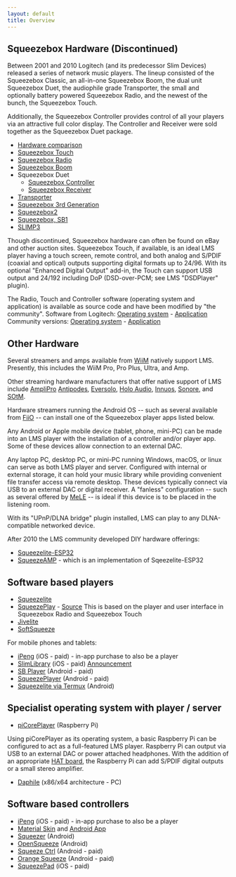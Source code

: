 ```yaml
---
layout: default
title: Overview
---
```


## Squeezebox Hardware (Discontinued)

Between 2001 and 2010 Logitech (and its predecessor Slim Devices) released a series of network music players. The lineup consisted of the Squeezebox Classic, an all-in-one Squeezebox Boom, the dual unit Squeezebox Duet, the audiophile grade Transporter, the small and optionally battery powered Squeezebox Radio, and the newest of the bunch, the Squeezebox Touch.

Additionally, the Squeezebox Controller provides control of all your players via an attractive full color display. The Controller and Receiver were sold together as the Squeezebox Duet package.

- [Hardware comparison](hardware-comparison.md)
- [Squeezebox Touch](squeezebox-touch.md)
- [Squeezebox Radio](squeezebox-radio.md)
- [Squeezebox Boom](squeezebox-boom.md)
- Squeezebox Duet
    - [Squeezebox Controller](squeezebox-controller.md)
    - [Squeezebox Receiver](squeezebox-receiver.md)
- [Transporter](transporter.md)
- [Squeezebox 3rd Generation](squeezebox-classic.md)
- [Squeezebox2](squeezebox2.md)
- [Squeezebox, SB1](squeezebox1.md)
- [SLIMP3](SLIMP3.md)

Though discontinued, Squeezebox hardware can often be found on eBay and other auction sites. Squeezebox Touch, if available, is an ideal LMS player having a touch screen, remote control, and both analog and S/PDIF (coaxial and optical) outputs supporting digital formats up to 24/96. With its optional "Enhanced Digital Output" add-in, the Touch can support USB output and 24/192 including DoP (DSD-over-PCM; see LMS "DSDPlayer" plugin).

The Radio, Touch and Controller software (operating system and application) is available as source code and have been modified by "the community".
Software from Logitech: [Operating system](https://github.com/LMS-Community/squeezeos) - [Application](https://github.com/LMS-Community/squeezeplay)
Community versions: [Operating system](https://github.com/ralph-irving/squeezeos)  - [Application](https://github.com/ralph-irving/squeezeos-squeezeplay)

## Other Hardware

Several streamers and amps available from [WiiM](https://www.wiimhome.com/) natively support LMS. Presently, this includes the WiiM Pro, Pro Plus, Ultra, and Amp.

Other streaming hardware manufacturers that offer native support of LMS include [AmpliPro](https://www.amplipro.com/) [Antipodes](https://antipodes.audio/), [Eversolo](https://eversolo.com/), [Holo Audio](https://www.kitsunehifi.com/), [Innuos](https://innuos.com/), [Sonore](https://www.sonore.us/), and [SOtM](https://sotm-audio.com/).

Hardware streamers running the Android OS -- such as several available from [FiiO](https://www.fiio.com/) -- can install one of the Squeezebox player apps listed below.

Any Android or Apple mobile device (tablet, phone, mini-PC) can be made into an LMS player with the installation of a controller and/or player app. Some of these devices allow connection to an external DAC.

Any laptop PC, desktop PC, or mini-PC running Windows, macOS, or linux can serve as both LMS player and server. Configured with internal or external storage, it can hold your music library while providing convenient file transfer access via remote desktop. These devices typically connect via USB to an external DAC or digital receiver. A "fanless" configuration -- such as several offered by [MeLE](https://store.mele.cn/collections/mini-pc) -- is ideal if this device is to be placed in the listening room.

With its "UPnP/DLNA bridge" plugin installed, LMS can play to any DLNA-compatible networked device.

After 2010 the LMS community developed DIY hardware offerings:

- [Squeezelite-ESP32](https://github.com/sle118/squeezelite-esp32)
- [SqueezeAMP](https://github.com/philippe44/SqueezeAMP) - which is an implementation of Sqeezelite-ESP32

## Software based players

- [Squeezelite](squeezelite.md)
- [SqueezePlay](squeezeplay.md) - [Source](https://github.com/ralph-irving/squeezeplay)
  This is based on the player and user interface in Squeezebox Radio and Squeezebox Touch
- [Jivelite](jivelite.md)
- [SoftSqueeze](softsqueeze.md)

For mobile phones and tablets:

- [iPeng](https://penguinlovesmusic.de/) (iOS - paid) - in-app purchase to also be a player
- [SlimLibrary](https://apps.apple.com/us/app/slimlibrary/id1022479972) (iOS - paid) [Announcement](https://forums.slimdevices.com/forum/user-forums/3rd-party-software/100649-announce-slimlibrary-new-ios-remote-control-and-player-for-logitech-media-server?view=thread)
- [SB Player](https://play.google.com/store/apps/details?id=com.angrygoat.android.sbplayer) (Android - paid)
- [SqueezePlayer](https://play.google.com/store/apps/details?id=de.bluegaspode.squeezeplayer) (Android - paid)
- [Squeezelite via Termux](https://github.com/CDrummond/lms-material-app/wiki/Squeezelite-via-Termux) (Android)

## Specialist operating system with player / server

- [piCorePlayer](https://www.picoreplayer.org/) (Raspberry Pi)

Using piCorePlayer as its operating system, a basic Raspberry Pi can be configured to act as a full-featured LMS player. Raspberry Pi can output via USB to an external DAC or power attached headphones. With the addition of an appropriate [HAT board](https://www.raspberrypi.com/news/introducing-raspberry-pi-hats/), the Raspberry Pi can add S/PDIF digital outputs or a small stereo amplifier.

- [Daphile](https://www.daphile.com/) (x86/x64 architecture - PC)

## Software based controllers

- [iPeng](https://penguinlovesmusic.de/) (iOS - paid) - in-app purchase to also be a player
- [Material Skin](https://github.com/CDrummond/lms-material) and [Android App](https://github.com/CDrummond/lms-material-app)
- [Squeezer](https://github.com/kaaholst/android-squeezer) (Android)
- [OpenSqueeze](https://github.com/orangebikelabs/opensqueeze) (Android)
- [Squeeze Ctrl](https://play.google.com/store/apps/details?id=com.angrygoat.android.squeezectrl) (Android - paid)
- [Orange Squeeze](https://play.google.com/store/apps/details?id=com.orangebikelabs.orangesqueeze) (Android - paid)
- [SqueezePad](https://apps.apple.com/us/app/squeezepad/id380003002) (iOS - paid)
